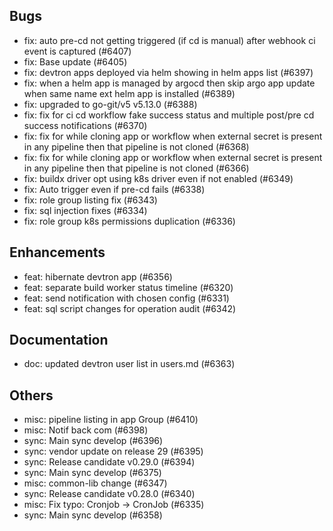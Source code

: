 ## Bugs
- fix: auto pre-cd not getting triggered (if cd is manual) after webhook ci event is captured (#6407)
- fix: Base update (#6405)
- fix: devtron apps deployed via helm showing in helm apps list (#6397)
- fix: when a helm app is managed by argocd then skip argo app update when same name ext helm app is installed (#6389)
- fix: upgraded to go-git/v5 v5.13.0 (#6388)
- fix: fix for ci cd workflow fake success status and multiple post/pre cd success notifications (#6370)
- fix: fix for while cloning app or workflow when external secret is present in any pipeline then that pipeline is not cloned (#6368)
- fix: fix for while cloning app or workflow when external secret is present in any pipeline then that pipeline is not cloned (#6366)
- fix: buildx driver opt using k8s driver even if not enabled (#6349)
- fix: Auto trigger even if pre-cd fails (#6338)
- fix: role group listing fix (#6343)
- fix: sql injection fixes (#6334)
- fix: role group k8s permissions duplication (#6336)
## Enhancements
- feat: hibernate devtron app (#6356)
- feat: separate build worker status timeline (#6320)
- feat: send notification with chosen config (#6331)
- feat: sql script changes for operation audit  (#6342)
## Documentation
- doc: updated devtron user list in users.md (#6363)
## Others
- misc: pipeline listing in app Group (#6410)
- misc: Notif back com (#6398)
- sync: Main sync develop (#6396)
- sync: vendor update on release 29 (#6395)
- sync: Release candidate v0.29.0 (#6394)
- sync: Main sync develop (#6375)
- misc: common-lib change (#6347)
- sync: Release candidate v0.28.0 (#6340)
- misc: Fix typo: Cronjob → CronJob (#6335)
- sync: Main sync develop  (#6358)
